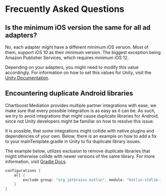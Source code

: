 # Frecuently Asked Questions

## Is the minimum iOS version the same for all ad adapters?

No, each adapter might have a different minimum iOS version. Most of them, support iOS 10 as their minimum version. The biggest exception being Amazon Publisher Services, which requires minimum iOS 12. 

Depending on your adapters, you might need to modify this value accordingly. For information on how to set this values for Unity, visit the [Unity Documentation](https://docs.unity3d.com/2017.3/Documentation/Manual/class-PlayerSettingsiOS.html).

## Encountering duplicate Android libraries

Chartboost Mediation provides multiple partner integrations with ease, we make sure that every possible integration is as easy as it can be. As such, we try to avoid integrations that might cause duplicate libraries for Android, since not Unity developers might be familiar on how to resolve this issue. 

It is possible, that some integrations might collide with native plugins and dependencies of your own. Below, there is an example on how to add a fix to your mainTemplate.gradle in Unity to fix duplicate library issues.

The example below, utilizes exclusion to remove duplicate libraries that might otherwise collide with newer versions of the same library. For more information, visit [Gradle Docs](https://docs.gradle.org/current/userguide/resolution_rules.html#excluding_a_dependency_from_a_configuration_completely).

```groovy
configurations {
    all { 
        exclude group: "org.jetbrains.kotlin", module: "kotlin-stdlib-jdk8"
    }
}
```